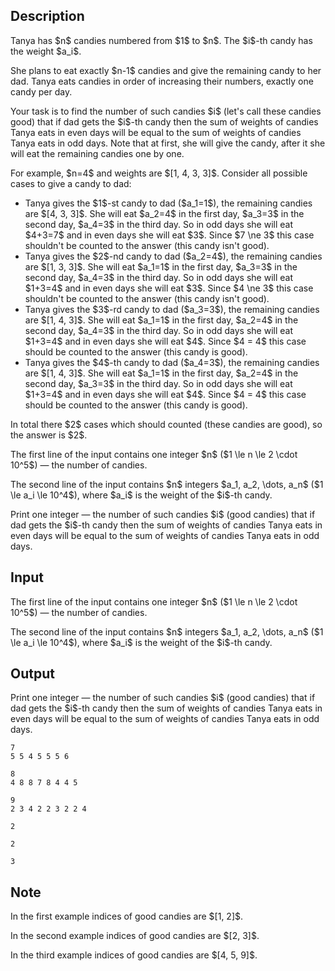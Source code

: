 ## Description

<div><p>Tanya has $n$ candies numbered from $1$ to $n$. The $i$-th candy has the weight $a_i$.</p><p>She plans to eat exactly $n-1$ candies and give the remaining candy to her dad. Tanya eats candies in order of increasing their numbers, <span class="tex-font-style-bf">exactly one candy per day</span>.</p><p>Your task is to find the number of such candies $i$ (let's call these candies <span class="tex-font-style-bf">good</span>) that if dad gets the $i$-th candy then the sum of weights of candies Tanya eats in even days will be equal to the sum of weights of candies Tanya eats in odd days. Note that at first, she will give the candy, after it she will eat the remaining candies one by one.</p><p>For example, $n=4$ and weights are $[1, 4, 3, 3]$. Consider all possible cases to give a candy to dad:</p><ul> <li> Tanya gives the $1$-st candy to dad ($a_1=1$), the remaining candies are $[4, 3, 3]$. She will eat $a_2=4$ in the first day, $a_3=3$ in the second day, $a_4=3$ in the third day. So in odd days she will eat $4+3=7$ and in even days she will eat $3$. Since $7 \ne 3$ this case shouldn't be counted to the answer (this candy isn't <span class="tex-font-style-bf">good</span>). </li><li> Tanya gives the $2$-nd candy to dad ($a_2=4$), the remaining candies are $[1, 3, 3]$. She will eat $a_1=1$ in the first day, $a_3=3$ in the second day, $a_4=3$ in the third day. So in odd days she will eat $1+3=4$ and in even days she will eat $3$. Since $4 \ne 3$ this case shouldn't be counted to the answer (this candy isn't <span class="tex-font-style-bf">good</span>). </li><li> Tanya gives the $3$-rd candy to dad ($a_3=3$), the remaining candies are $[1, 4, 3]$. She will eat $a_1=1$ in the first day, $a_2=4$ in the second day, $a_4=3$ in the third day. So in odd days she will eat $1+3=4$ and in even days she will eat $4$. Since $4 = 4$ this case <span class="tex-font-style-bf">should be counted</span> to the answer (this candy is <span class="tex-font-style-bf">good</span>). </li><li> Tanya gives the $4$-th candy to dad ($a_4=3$), the remaining candies are $[1, 4, 3]$. She will eat $a_1=1$ in the first day, $a_2=4$ in the second day, $a_3=3$ in the third day. So in odd days she will eat $1+3=4$ and in even days she will eat $4$. Since $4 = 4$ this case <span class="tex-font-style-bf">should be counted</span> to the answer (this candy is <span class="tex-font-style-bf">good</span>). </li></ul><p>In total there $2$ cases which should counted (these candies are <span class="tex-font-style-bf">good</span>), so the answer is $2$.</p></div><div class="input-specification"><p>The first line of the input contains one integer $n$ ($1 \le n \le 2 \cdot 10^5$) — the number of candies.</p><p>The second line of the input contains $n$ integers $a_1, a_2, \dots, a_n$ ($1 \le a_i \le 10^4$), where $a_i$ is the weight of the $i$-th candy.</p></div><div class="output-specification"><p>Print one integer — the number of such candies $i$ (<span class="tex-font-style-bf">good</span> candies) that if dad gets the $i$-th candy then the sum of weights of candies Tanya eats in even days will be equal to the sum of weights of candies Tanya eats in odd days.</p></div>

## Input

<p>The first line of the input contains one integer $n$ ($1 \le n \le 2 \cdot 10^5$) — the number of candies.</p><p>The second line of the input contains $n$ integers $a_1, a_2, \dots, a_n$ ($1 \le a_i \le 10^4$), where $a_i$ is the weight of the $i$-th candy.</p>

## Output

<p>Print one integer — the number of such candies $i$ (<span class="tex-font-style-bf">good</span> candies) that if dad gets the $i$-th candy then the sum of weights of candies Tanya eats in even days will be equal to the sum of weights of candies Tanya eats in odd days.</p>





```input1
7
5 5 4 5 5 5 6
```




```input2
8
4 8 8 7 8 4 4 5
```




```input3
9
2 3 4 2 2 3 2 2 4
```




```output1
2
```




```output2
2
```




```output3
3
```



## Note

<p>In the first example indices of <span class="tex-font-style-bf">good</span> candies are $[1, 2]$.</p><p>In the second example indices of <span class="tex-font-style-bf">good</span> candies are $[2, 3]$.</p><p>In the third example indices of <span class="tex-font-style-bf">good</span> candies are $[4, 5, 9]$.</p>
